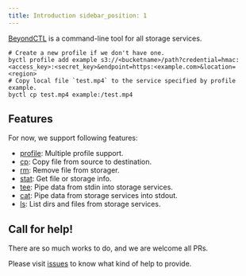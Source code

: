 ```yaml
---
title: Introduction sidebar_position: 1
---
```


[BeyondCTL](https://github.com/beyondstorage/beyond-ctl) is a command-line tool for all storage services.

```shell
# Create a new profile if we don't have one.
byctl profile add example s3://<bucketname>/path?credential=hmac:<access_key>:<secret_key>&endpoint=https:<example.com>&location=<region>
# Copy local file `test.mp4` to the service specified by profile example. 
byctl cp test.mp4 example:/test.mp4
```

## Features

For now, we support following features:

- [profile](./commands/profile.md): Multiple profile support.
- [cp](./commands/cp.md): Copy file from source to destination.
- [rm](./commands/rm.md): Remove file from storager.
- [stat](./commands/stat.md): Get file or storage info.
- [tee](./commands/tee.md): Pipe data from stdin into storage services.
- [cat](./commands/cat.md): Pipe data from storage services into stdout.
- [ls](./commands/ls.md): List dirs and files from storage services.

## Call for help!

There are so much works to do, and we are welcome all PRs.

Please visit [issues](https://github.com/beyondstorage/beyond-ctl/issues) to know what kind of help to provide.
